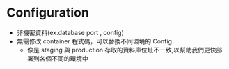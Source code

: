 # Configuration

-   非機密資料(ex.database port , config)
-   無需修改 container 程式碼，可以替換不同環境的 Config
    -   像是 staging 與 production 存取的資料庫位址不一致,以幫助我們更快部署到各個不同的環境中
